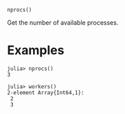 ```
nprocs()
```

Get the number of available processes.

# Examples

```julia-repl
julia> nprocs()
3

julia> workers()
2-element Array{Int64,1}:
 2
 3
```
